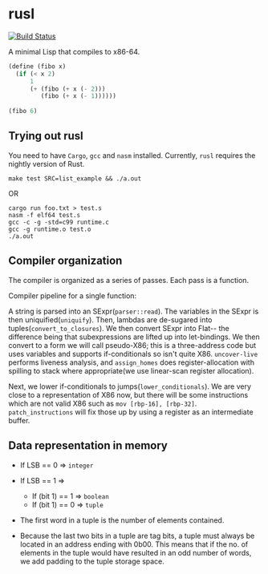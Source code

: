 # rusl

[![Build Status](https://travis-ci.org/samrat/rusl.svg?branch=master)](https://travis-ci.org/samrat/rusl)

A minimal Lisp that compiles to x86-64.

```scheme
(define (fibo x)
  (if (< x 2)
      1
      (+ (fibo (+ x (- 2)))
         (fibo (+ x (- 1))))))
         
(fibo 6)
```

## Trying out rusl

You need to have `Cargo`, `gcc` and `nasm` installed. Currently,
`rusl` requires the nightly version of Rust.

```shell
make test SRC=list_example && ./a.out
```

OR

```shell
cargo run foo.txt > test.s
nasm -f elf64 test.s
gcc -c -g -std=c99 runtime.c
gcc -g runtime.o test.o
./a.out
```

## Compiler organization

The compiler is organized as a series of passes. Each pass is a
function.

Compiler pipeline for a single function:

A string is parsed into an SExpr(`parser::read`). The variables in
the SExpr is then uniquified(`uniquify`). Then, lambdas are
de-sugared into tuples(`convert_to_closures`). We then convert
SExpr into Flat-- the difference being that subexpressions are
lifted up into let-bindings. We then convert to a form we will
call pseudo-X86; this is a three-address code but uses variables
and supports if-conditionals so isn't quite X86. `uncover-live`
performs liveness analysis, and `assign_homes` does
register-allocation with spilling to stack where appropriate(we
use linear-scan register allocation).

Next, we lower if-conditionals to jumps(`lower_conditionals`). We
are very close to a representation of X86 now, but there will be
some instructions which are not valid X86 such as `mov [rbp-16],
[rbp-32]`. `patch_instructions` will fix those up by using a
register as an intermediate buffer.

## Data representation in memory

- If LSB == 0 => ```integer```
- If LSB == 1 =>
   - If (bit 1) == 1 => ```boolean```
   - If (bit 1) == 0 => ```tuple```


- The first word in a tuple is the number of elements contained.
- Because the last two bits in a tuple are tag bits, a tuple must
  always be located in an address ending with 0b00. This means that if
  the no. of elements in the tuple would have resulted in an odd
  number of words, we add padding to the tuple storage space.
